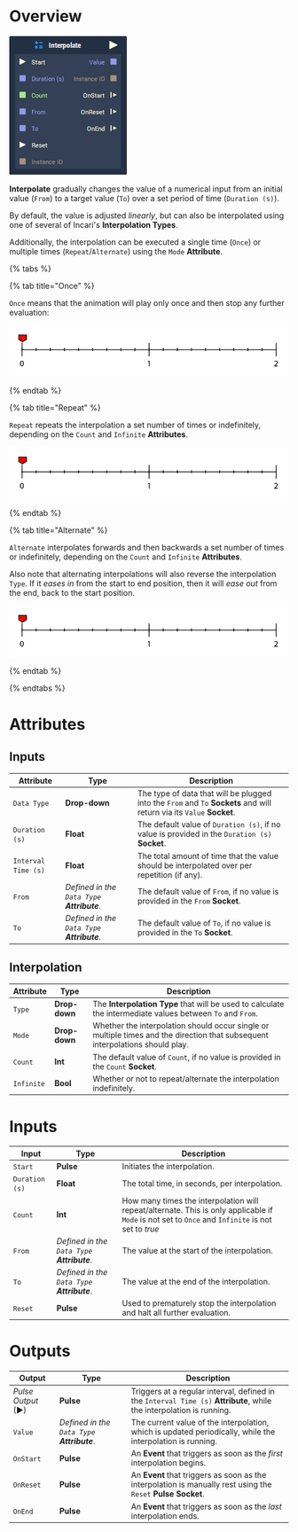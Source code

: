 # Overview

![The Interpolate Node.](../../.gitbook/assets/node-interpolate.png)

**Interpolate** gradually changes the value of a numerical input from an initial value (`From`) to a target value (`To`) over a set period of time (`Duration (s)`).

By default, the value is adjusted *linearly*, but can also be interpolated using one of several of Incari's **Interpolation Types**.

Additionally, the interpolation can be executed a single time (`Once`) or multiple times (`Repeat`/`Alternate`) using the `Mode` **Attribute**.

{% tabs %}

{% tab title="Once" %}

`Once` means that the animation will play only once and then stop any further evaluation:

![](../../.gitbook/assets/interpolation-mode-once.gif)

{% endtab %}

{% tab title="Repeat" %}

`Repeat` repeats the interpolation a set number of times or indefinitely, depending on the `Count` and `Infinite` **Attributes**.

![](../../.gitbook/assets/interpolation-mode-repeat.gif)

{% endtab %}

{% tab title="Alternate" %}

`Alternate` interpolates forwards and then backwards a set number of times or indefinitely, depending on the `Count` and `Infinite` **Attributes**.

Also note that alternating interpolations will also reverse the interpolation `Type`. If it *eases in* from the start to end position, then it will *ease out* from the end, back to the start position.

![](../../.gitbook/assets/interpolation-mode-alternate.gif)

{% endtab %}

{% endtabs %}

# Attributes

## Inputs

|Attribute|Type|Description|
|---|---|---|
|`Data Type`|**Drop-down**|The type of data that will be plugged into the `From` and `To` **Sockets** and will return via its `Value` **Socket**.|
|`Duration (s)`|**Float**|The default value of `Duration (s)`, if no value is provided in the `Duration (s)` **Socket**.|
|`Interval Time (s)`|**Float**|The total amount of time that the value should be interpolated over per repetition (if any).|
|`From`|*Defined in the `Data Type` **Attribute***.|The default value of `From`, if no value is provided in the `From` **Socket**.|
|`To`|*Defined in the `Data Type` **Attribute***.|The default value of `To`, if no value is provided in the `To` **Socket**.|

## Interpolation

|Attribute|Type|Description|
|---|---|---|
|`Type`|**Drop-down**|The **Interpolation Type** that will be used to calculate the intermediate values between `To` and `From`.|
|`Mode`|**Drop-down**|Whether the interpolation should occur single or multiple times and the direction that subsequent interpolations should play.|
|`Count`|**Int**|The default value of `Count`, if no value is provided in the `Count` **Socket**.|
|`Infinite`|**Bool**|Whether or not to repeat/alternate the interpolation indefinitely.|

# Inputs

|Input|Type|Description|
|---|---|---|
|`Start`|**Pulse**|Initiates the interpolation.|
|`Duration (s)`|**Float**|The total time, in seconds, per interpolation.|
|`Count`|**Int**|How many times the interpolation will repeat/alternate. This is only applicable if `Mode` is not set to `Once` and `Infinite` is not set to *true*|
|`From`|*Defined in the `Data Type` **Attribute***.|The value at the start of the interpolation.|
|`To`|*Defined in the `Data Type` **Attribute***.|The value at the end of the interpolation.|
|`Reset`|**Pulse**|Used to prematurely stop the interpolation and halt all further evaluation.|

# Outputs

|Output|Type|Description|
|---|---|---|
|*Pulse Output* (►)|**Pulse**|Triggers at a regular interval, defined in the `Interval Time (s)` **Attribute**, while the interpolation is running.|
|`Value`|*Defined in the `Data Type` **Attribute***.|The current value of the interpolation, which is updated periodically, while the interpolation is running.|
|`OnStart`|**Pulse**|An **Event** that triggers as soon as the *first* interpolation begins.|
|`OnReset`|**Pulse**|An **Event** that triggers as soon as the interpolation is manually rest using the `Reset` **Pulse Socket**.|
|`OnEnd`|**Pulse**|An **Event** that triggers as soon as the *last* interpolation ends.|